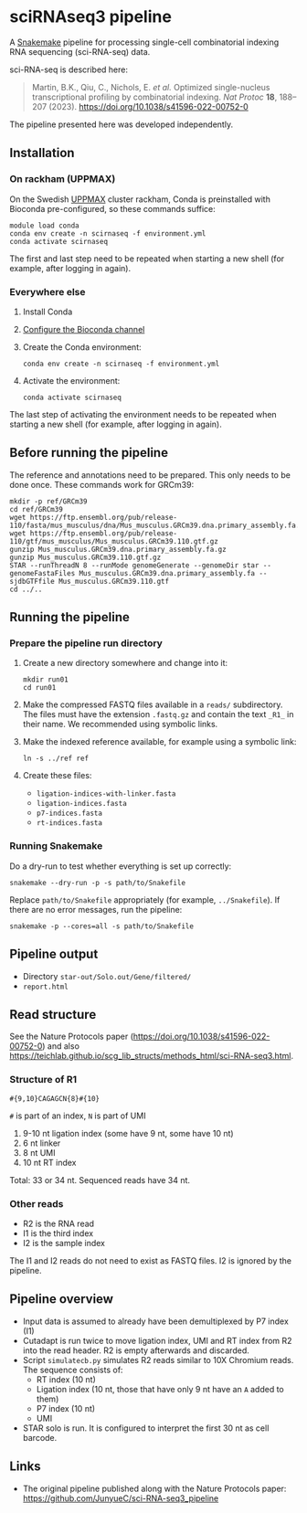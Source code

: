 # sciRNAseq3 pipeline

A [Snakemake](https://snakemake.readthedocs.io/) pipeline for processing
single-cell combinatorial indexing RNA sequencing (sci-RNA-seq) data.

sci-RNA-seq is described here:

> Martin, B.K., Qiu, C., Nichols, E. *et al.*
> Optimized single-nucleus transcriptional profiling by combinatorial indexing.
> *Nat Protoc* **18**, 188–207 (2023).
> https://doi.org/10.1038/s41596-022-00752-0

The pipeline presented here was developed independently.


## Installation


### On rackham (UPPMAX)

On the Swedish [UPPMAX](https://www.uppmax.uu.se/) cluster rackham,
Conda is preinstalled with Bioconda pre-configured,
so these commands suffice:

    module load conda
    conda env create -n scirnaseq -f environment.yml
    conda activate scirnaseq

The first and last step need to be repeated when
starting a new shell (for example, after logging in again).


### Everywhere else

1. Install Conda
2. [Configure the Bioconda channel](http://bioconda.github.io/#usage)
3. Create the Conda environment:

       conda env create -n scirnaseq -f environment.yml

4. Activate the environment:

       conda activate scirnaseq

The last step of activating the environment needs to be repeated when
starting a new shell (for example, after logging in again).


## Before running the pipeline

The reference and annotations need to be prepared.
This only needs to be done once.
These commands work for GRCm39:

    mkdir -p ref/GRCm39
    cd ref/GRCm39
    wget https://ftp.ensembl.org/pub/release-110/fasta/mus_musculus/dna/Mus_musculus.GRCm39.dna.primary_assembly.fa.gz
    wget https://ftp.ensembl.org/pub/release-110/gtf/mus_musculus/Mus_musculus.GRCm39.110.gtf.gz
    gunzip Mus_musculus.GRCm39.dna.primary_assembly.fa.gz
    gunzip Mus_musculus.GRCm39.110.gtf.gz
    STAR --runThreadN 8 --runMode genomeGenerate --genomeDir star --genomeFastaFiles Mus_musculus.GRCm39.dna.primary_assembly.fa --sjdbGTFfile Mus_musculus.GRCm39.110.gtf
    cd ../..


## Running the pipeline

### Prepare the pipeline run directory

1. Create a new directory somewhere and change
   into it:

       mkdir run01
       cd run01

2. Make the compressed FASTQ files available in a `reads/` subdirectory.
   The files must have the extension `.fastq.gz` and contain the text `_R1_`
   in their name. We recommended using symbolic links.
3. Make the indexed reference available, for example using a symbolic link:

       ln -s ../ref ref

4. Create these files:
   * `ligation-indices-with-linker.fasta`
   * `ligation-indices.fasta`
   * `p7-indices.fasta`
   * `rt-indices.fasta`


### Running Snakemake

Do a dry-run to test whether everything is set up correctly:

    snakemake --dry-run -p -s path/to/Snakefile

Replace `path/to/Snakefile` appropriately (for example, `../Snakefile`).
If there are no error messages, run the pipeline:

    snakemake -p --cores=all -s path/to/Snakefile


## Pipeline output

* Directory `star-out/Solo.out/Gene/filtered/`
* `report.html`


## Read structure

See the Nature Protocols paper (https://doi.org/10.1038/s41596-022-00752-0)
and also
https://teichlab.github.io/scg_lib_structs/methods_html/sci-RNA-seq3.html.


### Structure of R1

```
#{9,10}CAGAGCN{8}#{10}
```
`#` is part of an index, `N` is part of UMI

1. 9-10 nt ligation index (some have 9 nt, some have 10 nt)
2. 6 nt linker
3. 8 nt UMI
4. 10 nt RT index

Total: 33 or 34 nt. Sequenced reads have 34 nt.


### Other reads

- R2 is the RNA read
- I1 is the third index
- I2 is the sample index

The I1 and I2 reads do not need to exist as FASTQ files.
I2 is ignored by the pipeline.


## Pipeline overview

* Input data is assumed to already have been demultiplexed by P7 index (I1)
* Cutadapt is run twice to move ligation index, UMI and RT index from R2 into the read header. R2 is empty afterwards and discarded.
* Script `simulatecb.py` simulates R2 reads similar to 10X Chromium reads.
  The sequence consists of:
  - RT index (10 nt)
  - Ligation index (10 nt, those that have only 9 nt have an `A` added to them)
  - P7 index (10 nt)
  - UMI
* STAR solo is run. It is configured to interpret the first 30 nt as cell barcode.


## Links

* The original pipeline published along with the Nature Protocols paper:
  https://github.com/JunyueC/sci-RNA-seq3_pipeline
